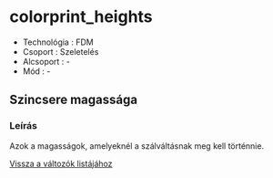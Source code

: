 # colorprint\_heights

* Technológia : FDM
* Csoport : Szeletelés
* Alcsoport : -
* Mód : -

## Szincsere magassága

### Leírás

Azok a magasságok, amelyeknél a szálváltásnak meg kell történnie.

[Vissza a változók listájához](/)

